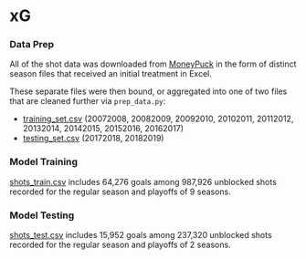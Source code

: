# xG

### Data Prep
All of the shot data was downloaded from <a href="http://moneypuck.com/data.htm">MoneyPuck</a> in the form of distinct season files that received an initial treatment in Excel.

These separate files were then bound, or aggregated into one of two files that are cleaned further via <code>prep_data.py</code>:
<ul>
<li><a href="https://drive.google.com/file/d/1p1IiUqVlKlmszVOWvlHiOUYf1X3ooIks/view?usp=sharing">training_set.csv</a> (20072008, 20082009, 20092010, 20102011, 20112012, 20132014, 20142015, 20152016, 20162017)</li>
<li><a href="https://drive.google.com/file/d/1JWUNobDbNl3Lc-M6KMRjIAakINqzObh_/view?usp=sharing">testing_set.csv</a> (20172018, 20182019)</li>
</ul>

### Model Training
<a href="https://drive.google.com/open?id=1rAEsvR4efPrDjyqWFCL8i1OciWfXxKs7">shots_train.csv</a> includes 64,276 goals among 987,926 unblocked shots recorded for the regular season and playoffs of 9 seasons.

### Model Testing
<a href="https://drive.google.com/open?id=1C5l53rmSugEvGRdRH0cKAyBzSOHlAaeE">shots_test.csv</a> includes 15,952 goals among 237,320 unblocked shots recorded for the regular season and playoffs of 2 seasons.
